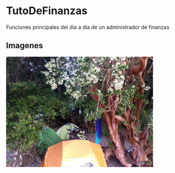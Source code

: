 # TutoDeFinanzas
 Funciones principales del día a día de un administrador de finanzas

## Imagenes

<img title="flujo_procesos" height="300" src="./imgs/WhatsApp Image 2020-02-12 at 17.22.08.jpeg">

